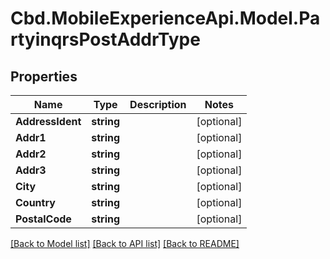# Cbd.MobileExperienceApi.Model.PartyinqrsPostAddrType

## Properties

Name | Type | Description | Notes
------------ | ------------- | ------------- | -------------
**AddressIdent** | **string** |  | [optional] 
**Addr1** | **string** |  | [optional] 
**Addr2** | **string** |  | [optional] 
**Addr3** | **string** |  | [optional] 
**City** | **string** |  | [optional] 
**Country** | **string** |  | [optional] 
**PostalCode** | **string** |  | [optional] 

[[Back to Model list]](../README.md#documentation-for-models) [[Back to API list]](../README.md#documentation-for-api-endpoints) [[Back to README]](../README.md)


